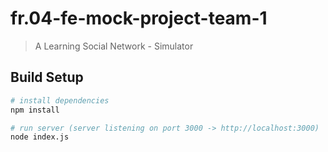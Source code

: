 # fr.04-fe-mock-project-team-1

> A Learning Social Network - Simulator

## Build Setup

``` bash
# install dependencies
npm install

# run server (server listening on port 3000 -> http://localhost:3000)
node index.js
```

